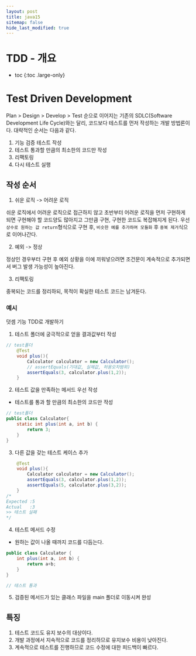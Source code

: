```yaml
---
layout: post
title: java15
sitemap: false
hide_last_modified: true
---
```

# TDD - 개요

* toc
{:toc .large-only}

# Test Driven Development

Plan > Design > Develop > Test 순으로 이어지는 기존의 SDLC(Software Development Life Cycle)와는 달리,
코드보다 테스트를 먼저 작성하는 개발 방법론이다.
대략적인 순서는 다음과 같다.

1. 기능 검증 테스트 작성
2. 테스트 통과할 만큼의 최소한의 코드만 작성
3. 리팩토링
4. 다시 테스트 실행

## 작성 순서

1. 쉬운 로직 -> 어려운 로직

쉬운 로직에서 어려운 로직으로 접근하지 않고 초반부터 어려운 로직을 먼저 구현하게 되면 구현해야 할 코드양도 많아지고 그만큼 구현, 구현한 코드도 복잡해지게 된다.
우선 `상수로 원하는 값 return`형식으로 구현 후, `비슷한 예를 추가하며 모듈화` 후 `중복 제거`식으로 이어나간다. 

2. 예외 -> 정상

정상인 경우부터 구현 후 예외 상황을 이에 끼워넣으려면 조건문이 계속적으로 추가되면서 버그 발생 가능성이 높아진다.

3. 리팩토링

중복되는 코드를 정리하되, 목적이 확실한 테스트 코드는 남겨둔다.

### 예시

덧셈 기능 TDD로 개발하기

1. 테스트 폴더에 궁극적으로 얻을 결과값부터 작성

```java
// test폴더
    @Test
    void plus(){
        Calculator calculator = new Calculator();
        // assertEquals(기대값, 실제값, 허용오차범위)
        assertEquals(3, calculator.plus(1,2));
    }
```

2. 테스트 값을 만족하는 메서드 우선 작성

- 테스트를 통과 할 만큼의 최소한의 코드만 작성

```java
// test폴더
public class Calculator{
    static int plus(int a, int b) {
        return 3;
    }
}
```

3. 다른 값을 갖는 테스트 케이스 추가

```java
    @Test
    void plus(){
        Calculator calculator = new Calculator();
        assertEquals(3, calculator.plus(1,2));
        assertEquals(5, calculator.plus(3,2));
    }
/*
Expected :5
Actual   :3
>> 테스트 실패
*/
```

4. 테스트 메서드 수정

- 원하는 값이 나올 때까지 코드를 다듬는다.

```java
public class Calculator {
    int plus(int a, int b) {
        return a+b;
    }
}

// 테스트 통과
```

5. 검증된 메서드가 있는 클래스 파일을 main 폴더로 이동시켜 완성

## 특징

1. 테스트 코드도 유지 보수의 대상이다.
2. 개발 과정에서 지속적으로 코드를 정리하므로 유지보수 비용이 낮아진다.
3. 계속적으로 테스트를 진행하므로 코드 수정에 대한 피드백이 빠르다.
